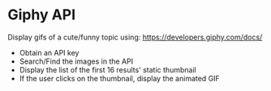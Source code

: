 # Giphy API

Display gifs of a cute/funny topic using: <https://developers.giphy.com/docs/>

- Obtain an API key
- Search/Find the images in the API
- Display the list of the first 16 results' static thumbnail
- If the user clicks on the thumbnail, display the animated GIF